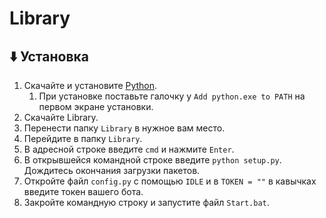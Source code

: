 # Library
##  ⬇️ Установка
1. Скачайте и установите [Python](https://www.python.org/ftp/python/3.11.0/python-3.11.0-amd64.exe).
   1. При установке поставьте галочку у `Add python.exe to PATH` на первом экране установки.
2. Скачайте Library.
3. Перенести папку `Library` в нужное вам место.
4. Перейдите в папку `Library`.
5. В адресной строке введите `cmd` и нажмите `Enter`.
6. В открывшейся командной строке введите `python setup.py`. Дождитесь окончания загрузки пакетов.
7. Откройте файл `config.py` с помощью `IDLE` и в `TOKEN = ""` в кавычках введите токен вашего бота.
8. Закройте командную строку и запустите файл `Start.bat`.
